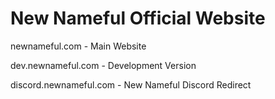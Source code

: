 # New Nameful Official Website 

newnameful.com         - Main Website

dev.newnameful.com     - Development Version

discord.newnameful.com - New Nameful Discord Redirect
